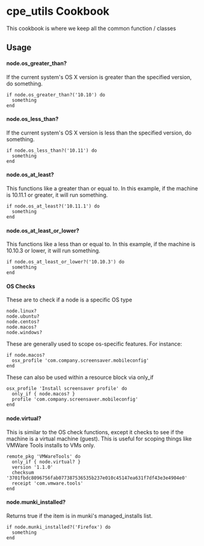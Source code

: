 cpe_utils Cookbook
==================
This cookbook is where we keep all the common function / classes

Usage
-----


#### node.os_greater_than? ####
If the current system's OS X version is greater than the specified version, do something.
```
if node.os_greater_than?('10.10') do
  something
end
```

#### node.os_less_than? ####
If the current system's OS X version is less than the specified version, do something.

```
if node.os_less_than?('10.11') do
  something
end
```

#### node.os_at_least? ####
This functions like a greater than or equal to. In this example, if the machine is 10.11.1 or greater, it will run something.
```
if node.os_at_least?('10.11.1') do
  something
end
```

#### node.os_at_least_or_lower? ####
This functions like a less than or equal to. In this example, if the machine is 10.10.3 or lower, it will run something.
```
if node.os_at_least_or_lower?('10.10.3') do
  something
end
```

#### OS Checks ####

These are to check if a node is a specific OS type

```
node.linux?
node.ubuntu?
node.centos?
node.macos?
node.windows?
```

These are generally used to scope os-specific features. For instance:
```
if node.macos?
  osx_profile 'com.company.screensaver.mobileconfig' 
end
```

These can also be used within a resource block via only_if
```
osx_profile 'Install screensaver profile' do
  only_if { node.macos? }
  profile 'com.company.screensaver.mobileconfig'
end
```

#### node.virtual? ####
This is similar to the OS check functions, except it checks to see if the machine is a virtual machine (guest). This is useful for scoping things like VMWare Tools installs to VMs only.

```
remote_pkg 'VMWareTools' do
  only_if { node.virtual? }
  version '1.1.0'
  checksum '3701fbdc8096756fab077387536535b237e010c45147ea631f7df43e3e4904e0'
  receipt 'com.vmware.tools'
end
```

#### node.munki_installed? ####
Returns true if the item is in munki's managed_installs list.
```
if node.munki_installed?('Firefox') do
  something 
end
```
